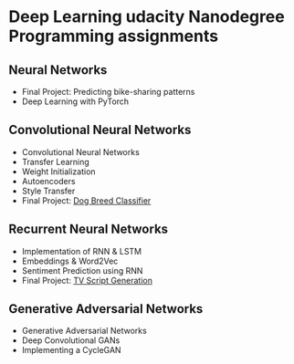 # Deep Learning udacity Nanodegree Programming assignments
## Neural Networks
- Final Project: Predicting bike-sharing patterns
- Deep Learning with PyTorch
## Convolutional Neural Networks
- Convolutional Neural Networks
- Transfer Learning
- Weight Initialization
- Autoencoders
- Style Transfer
- Final Project: [Dog Breed Classifier](https://github.com/assem-khaled/dog-breed-classifier)
## Recurrent Neural Networks
- Implementation of RNN & LSTM
- Embeddings & Word2Vec
- Sentiment Prediction using RNN
- Final Project: [TV Script Generation](https://github.com/assem-khaled/dlnd_tv_script_generation)
## Generative Adversarial Networks
- Generative Adversarial Networks
- Deep Convolutional GANs
- Implementing a CycleGAN
